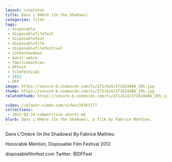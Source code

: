 ```yaml
---
layout: singleton
title: Dans L'Ombre (In the Shadows)
categories: films
tags:
 - disposable
 - disposablefilmfest
 - disposablefest
 - disposablefilm
 - disposablefilmfestival
 - intheshawdows
 - dansl'ombre
 - fabricemathieu
 - DFFest
 - filmfestival
 - 2012
 - DFF
image: https://secure-b.vimeocdn.com/ts/271/624/271624486_295.jpg
thumb: https://secure-b.vimeocdn.com/ts/271/624/271624486_295.jpg
relatedthumb: https://secure-b.vimeocdn.com/ts/271/624/271624486_295.jpg

video: //player.vimeo.com/video/39363777
collections:
 - 2012-03-24-competitive-shorts.md
blurb: Dans L'Ombre (In the Shadows), a film by Fabrice Mathieu.
---
```


Dans L'Ombre (In the Shadows)
By Fabrice Mathieu

Honorable Mention, Disposable Film Festival 2012

disposablefilmfest.com
Twitter: @DFFest